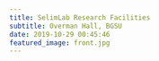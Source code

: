 ```yaml
---
title: SelimLab Research Facilities
subtitle: Overman Hall, BGSU
date: 2019-10-29 00:45:46
featured_image: front.jpg
---
```

